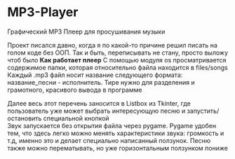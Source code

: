 # MP3-Player
Графический MP3 Плеер для просушивания музыки

Проект писался давно, когда я по какой-то причине решил писать на голом коде без ООП. Так и быть, переписывать не стану, просто выложу чтоб было
**Как работает плеер**
С помощью модуля os просматривается содержимое папки, которая относительно файла находится в files/songs
Каждый .mp3 файл носит название следующего формата: название_песни - исполнитель. Тире нужно для разделения и грамотного, красивого вывода в программе<br>

Далее весь этот перечень заносится в Listbox из Tkinter, где пользователь уже может выбрать интересующую песню и запустить/остановить специальной кнопкой<br>
Звук запускается без открытия файла через pygame. Pygame удобен тем, что здесь легко можно менять характеристики звука: громкость и т.д, именно это и делает специально написанный ползунок. Песню также можно перематывать, но уже горизонтальным ползунком пониже
